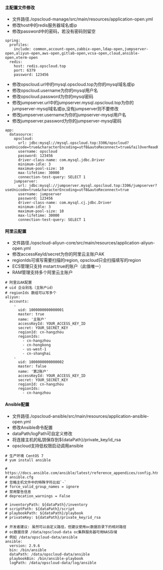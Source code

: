 #### 主配置文件修改
+ 文件路径./opscloud-manage/src/main/resources/application-open.yml
+ 修改host中的redis服务器域名或ip
+ 修改password中的密码，若没有密码则留空
```
spring:
  profiles:
    include: common,account-open,zabbix-open,ldap-open,jumpserver-open,aliyun-open,aws-open,gitlab-open,vcsa-open,cloud,ansible-open,xterm-open
  redis:
    host: redis.opscloud.top
    port: 6379
    password: 123456
```

+ 修改opscloud.url中的mysql.opscloud.top为你的mysql域名或ip
+ 修改opscloud.username为你的mysql用户名
+ 修改opscloud.password为你的mysql密码
+ 修改jumpserver.url中的jumpserver.mysql.opscloud.top为你的jumpserver-mysql域名或ip,没有jumpserver则不要修改
+ 修改jumpserver.username为你的jumpserver-mysql用户名
+ 修改jumpserver.password为你的jumpserver-mysql密码
```
app:
  datasource:
    opscloud:
      url: jdbc:mysql://mysql.opscloud.top:3306/opscloud?useUnicode=true&characterEncoding=utf8&autoReconnect=true&failOverReadOnly=false&useInformationSchema=true&tinyInt1isBit=true&nullCatalogMeansCurrent=true&serverTimezone=UTC&allowMultiQueries=true
      username: opscloud
      password: 123456
      driver-class-name: com.mysql.jdbc.Driver
      minimum-idle: 3
      maximum-pool-size: 10
      max-lifetime: 30000
      connection-test-query: SELECT 1
    jumpserver:
      url: jdbc:mysql://jumpserver.mysql.opscloud.top:3306/jumpserver?useUnicode=true&characterEncoding=utf8&autoReconnect=true
      username: jumpserver
      password: 123456
      driver-class-name: com.mysql.cj.jdbc.Driver
      minimum-idle: 3
      maximum-pool-size: 10
      max-lifetime: 30000
      connection-test-query: SELECT 1
```

#### 阿里云配置
+ 文件路径./opscloud-aliyun-core/src/main/resources/application-aliyun-open.yml
+ 修改accessKeyId/secret为你的阿里云主账户AK
+ regionIds可填写需要扫描的region, opscloud只会扫描填写的region
+ ECS管理只支持 mstart:true的账户（此值唯一）
+ RAM管理支持多个阿里云主账户
```
# 阿里云AK配置
# uid 企业别名（主账户id）
# regionIds 数组可以写多个
aliyun:
  accounts:
    -
      uid: 1000000000000001
      master: true
      name: '主账户'
      accessKeyId: YOUR_ACCESS_KEY_ID
      secret: YOUR_SECRET_KEY
      regionId: cn-hangzhou
      regionIds:
        - cn-hangzhou
        - cn-hongkong
        - us-west-1
        - cn-shanghai
    -
      uid: 1000000000000002
      master: false
      name: '第2账户'
      accessKeyId: YOUR_ACCESS_KEY_ID
      secret: YOUR_SECRET_KEY
      regionId: cn-hangzhou
      regionIds:
        - cn-hangzhou
```

#### Ansible配置
+ 文件路径./opscloud-ansible/src/main/resources/application-ansible-open.yml
+ 修改Ansible命令配置
+ dataPath/logPath可自定义修改
+ 将连接主机的私钥保存到${dataPath}/private_key/id_rsa
+ opscloud支持低权限启动调用ansible
```
# 生产环境 CentOS 7
# yum install ansible

# https://docs.ansible.com/ansible/latest/reference_appendices/config.html
# ansible.cfg
# 忽略主机文件中的特殊字符比如`-`
# force_valid_group_names = ignore
# 禁用警告信息
# deprecation_warnings = False

# inventoryPath: ${dataPath}/inventory
# scriptPath: ${dataPath}/script
# playbookPath: ${dataPath}/playbook
# privateKey: ${dataPath}/private_key/id_rsa

# 开发者建议: 虽然可以自定义路径，但建议使用oc数据目录下的相对路径
# oc数据目录 /data/opscloud-data oc集群服务器可用NAS存储
# 例如 /data/opscloud-data/ansible
ansible:
  version: 2.9.6
  bin: /bin/ansible
  dataPath: /data/opscloud-data/ansible
  playbookBin: /bin/ansible-playbook
  logPath: /data/opscloud-data/log/ansible
```
      